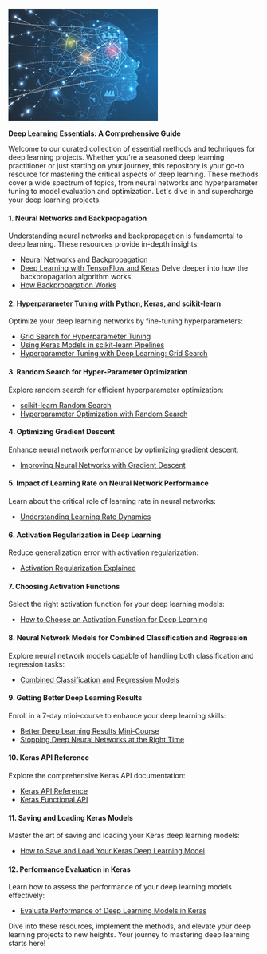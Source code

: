 ![Artificial_Neural_Network](ANN.png)

**Deep Learning Essentials: A Comprehensive Guide**

Welcome to our curated collection of essential methods and techniques for deep learning projects. Whether you're a seasoned deep learning practitioner or just starting on your journey, this repository is your go-to resource for mastering the critical aspects of deep learning. These methods cover a wide spectrum of topics, from neural networks and hyperparameter tuning to model evaluation and optimization. Let's dive in and supercharge your deep learning projects.

#### 1. **Neural Networks and Backpropagation**

Understanding neural networks and backpropagation is fundamental to deep learning. These resources provide in-depth insights:
   - [Neural Networks and Backpropagation](https://towardsdatascience.com/everything-you-need-to-know-about-neural-networks-and-backpropagation-machine-learning-made-easy-e5285bc2be3a)
   - [Deep Learning with TensorFlow and Keras](https://machinelearningmastery.com/tensorflow-tutorial-deep-learning-with-tf-keras/)
Delve deeper into how the backpropagation algorithm works:
   - [How Backpropagation Works](http://neuralnetworksanddeeplearning.com/chap2.html)

#### 2. **Hyperparameter Tuning with Python, Keras, and scikit-learn**

Optimize your deep learning networks by fine-tuning hyperparameters:
   - [Grid Search for Hyperparameter Tuning](https://machinelearningmastery.com/grid-search-hyperparameters-deep-learning-models-python-keras/)
   - [Using Keras Models in scikit-learn Pipelines](https://machinelearningmastery.com/use-keras-deep-learning-models-scikit-learn-python/)
   - [Hyperparameter Tuning with Deep Learning: Grid Search](https://medium.com/datadriveninvestor/hyperparameter-tuning-with-deep-learning-grid-search-8630aa45b2da)

#### 3. **Random Search for Hyper-Parameter Optimization**

Explore random search for efficient hyperparameter optimization:
   - [scikit-learn Random Search](https://scikit-learn.org/stable/modules/grid_search.html)
   - [Hyperparameter Optimization with Random Search](https://machinelearningmastery.com/hyperparameter-optimization-with-random-search-and-grid-search/)

#### 4. **Optimizing Gradient Descent**

Enhance neural network performance by optimizing gradient descent:
   - [Improving Neural Networks with Gradient Descent](http://iamtrask.github.io/2015/07/27/python-network-part2/)

#### 5. **Impact of Learning Rate on Neural Network Performance**

Learn about the critical role of learning rate in neural networks:
   - [Understanding Learning Rate Dynamics](https://machinelearningmastery.com/understand-the-dynamics-of-learning-rate-on-deep-learning-neural-networks/)

#### 6. **Activation Regularization in Deep Learning**

Reduce generalization error with activation regularization:
   - [Activation Regularization Explained](https://machinelearningmastery.com/activation-regularization-for-reducing-generalization-error-in-deep-learning-neural-networks/)

#### 7. **Choosing Activation Functions**

Select the right activation function for your deep learning models:
   - [How to Choose an Activation Function for Deep Learning](https://machinelearningmastery.com/choose-an-activation-function-for-deep-learning/)

#### 8. **Neural Network Models for Combined Classification and Regression**

Explore neural network models capable of handling both classification and regression tasks:
   - [Combined Classification and Regression Models](https://machinelearningmastery.com/neural-network-models-for-combined-classification-and-regression/)

#### 9. **Getting Better Deep Learning Results**

Enroll in a 7-day mini-course to enhance your deep learning skills:
   - [Better Deep Learning Results Mini-Course](https://machinelearningmastery.com/better-deep-learning-neural-networks-crash-course/)
   - [Stopping Deep Neural Networks at the Right Time](https://machinelearningmastery.com/how-to-stop-training-deep-neural-networks-at-the-right-time-using-early-stopping/)

#### 10. **Keras API Reference**

Explore the comprehensive Keras API documentation:
   - [Keras API Reference](https://keras.io/api/)
   - [Keras Functional API](https://machinelearningmastery.com/keras-functional-api-deep-learning/)

#### 11. **Saving and Loading Keras Models**

Master the art of saving and loading your Keras deep learning models:
   - [How to Save and Load Your Keras Deep Learning Model](https://machinelearningmastery.com/save-load-keras-deep-learning-models/)

#### 12. **Performance Evaluation in Keras**

Learn how to assess the performance of your deep learning models effectively:
   - [Evaluate Performance of Deep Learning Models in Keras](https://machinelearningmastery.com/evaluate-performance-deep-learning-models-keras/)



Dive into these resources, implement the methods, and elevate your deep learning projects to new heights. Your journey to mastering deep learning starts here!

